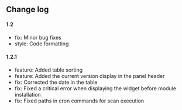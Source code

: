 ## Change log

#### 1.2

* fix: Minor bug fixes
* style: Code formatting

#### 1.2.1

* feature: Added table sorting
* feature: Added the current version display in the panel header
* fix: Corrected the date in the table
* fix: Fixed a critical error when displaying the widget before module installation
* fix: Fixed paths in cron commands for scan execution

